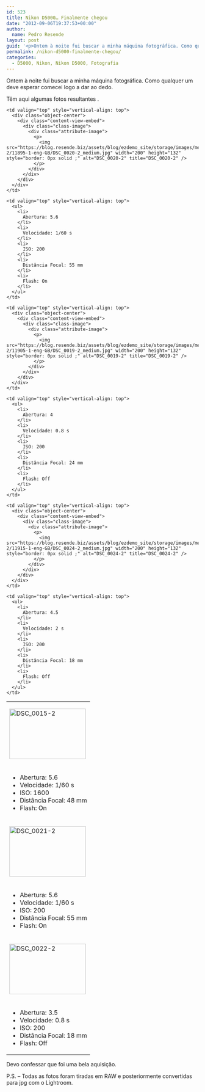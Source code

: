 ```yaml
---
id: 523
title: Nikon D5000… Finalmente chegou
date: "2012-09-06T19:37:53+00:00"
author:
  name: Pedro Resende
layout: post
guid: '<p>Ontem à noite fui buscar a minha máquina fotográfica. Como qualquer um deve esperar comecei logo a dar ao dedo.</p><p>Têm aqui algumas fotos resultantes .</p><table class="renderedtable" border="0" cellpadding="2" cellspacing="0" width="100%" style="wi'
permalink: /nikon-d5000-finalmente-chegou/
categories:
  - D5000, Nikon, Nikon D5000, Fotografia
---
```


Ontem à noite fui buscar a minha máquina fotográfica. Como qualquer um deve esperar comecei logo a dar ao dedo.

Têm aqui algumas fotos resultantes .

<table class="renderedtable" border="0" cellpadding="2" cellspacing="0" width="100%" style="width: 100%">
  <tr>
    <td valign="top" style="vertical-align: top">
      <div class="object-center">
        <div class="content-view-embed">
          <div class="class-image">
            <div class="attribute-image">
              <p>
                <img src="https://blog.resende.biz/assets/blog/ezdemo_site/storage/images/media/images/dsc_0015-2/11890-1-eng-GB/DSC_0015-2_medium.jpg" width="200" height="132"  style="border: 0px solid ;" alt="DSC_0015-2" title="DSC_0015-2" />
              </p>
            </div>
          </div>
        </div>
      </div>
    </td>

    <td valign="top" style="vertical-align: top">
      <div class="object-center">
        <div class="content-view-embed">
          <div class="class-image">
            <div class="attribute-image">
              <p>
                <img src="https://blog.resende.biz/assets/blog/ezdemo_site/storage/images/media/images/dsc_0020-2/11895-1-eng-GB/DSC_0020-2_medium.jpg" width="200" height="132"  style="border: 0px solid ;" alt="DSC_0020-2" title="DSC_0020-2" />
              </p>
            </div>
          </div>
        </div>
      </div>
    </td>

  </tr>

  <tr class="bglight">
    <td valign="top" style="vertical-align: top">
      <ul>
        <li>
          Abertura: 5.6
        </li>
        <li>
          Velocidade: 1/60 s
        </li>
        <li>
          ISO: 1600
        </li>
        <li>
          Distância Focal: 48 mm
        </li>
        <li>
          Flash: On
        </li>
      </ul>
    </td>

    <td valign="top" style="vertical-align: top">
      <ul>
        <li>
          Abertura: 5.6
        </li>
        <li>
          Velocidade: 1/60 s
        </li>
        <li>
          ISO: 200
        </li>
        <li>
          Distância Focal: 55 mm
        </li>
        <li>
          Flash: On
        </li>
      </ul>
    </td>

  </tr>

  <tr class="bgdark">
    <td valign="top" style="vertical-align: top">
      <div class="object-center">
        <div class="content-view-embed">
          <div class="class-image">
            <div class="attribute-image">
              <p>
                <img src="https://blog.resende.biz/assets/blog/ezdemo_site/storage/images/media/images/dsc_0021-2/11900-1-eng-GB/DSC_0021-2_medium.jpg" width="200" height="132"  style="border: 0px solid ;" alt="DSC_0021-2" title="DSC_0021-2" />
              </p>
            </div>
          </div>
        </div>
      </div>
    </td>

    <td valign="top" style="vertical-align: top">
      <div class="object-center">
        <div class="content-view-embed">
          <div class="class-image">
            <div class="attribute-image">
              <p>
                <img src="https://blog.resende.biz/assets/blog/ezdemo_site/storage/images/media/images/dsc_0019-2/11905-1-eng-GB/DSC_0019-2_medium.jpg" width="200" height="132"  style="border: 0px solid ;" alt="DSC_0019-2" title="DSC_0019-2" />
              </p>
            </div>
          </div>
        </div>
      </div>
    </td>

  </tr>

  <tr class="bglight">
    <td valign="top" style="vertical-align: top">
      <ul>
        <li>
          Abertura: 5.6
        </li>
        <li>
          Velocidade: 1/60 s
        </li>
        <li>
          ISO: 200
        </li>
        <li>
          Distância Focal: 55 mm
        </li>
        <li>
          Flash: On
        </li>
      </ul>
    </td>

    <td valign="top" style="vertical-align: top">
      <ul>
        <li>
          Abertura: 4
        </li>
        <li>
          Velocidade: 0.8 s
        </li>
        <li>
          ISO: 200
        </li>
        <li>
          Distância Focal: 24 mm
        </li>
        <li>
          Flash: Off
        </li>
      </ul>
    </td>

  </tr>

  <tr class="bgdark">
    <td valign="top" style="vertical-align: top">
      <div class="object-center">
        <div class="content-view-embed">
          <div class="class-image">
            <div class="attribute-image">
              <p>
                <img src="https://blog.resende.biz/assets/blog/ezdemo_site/storage/images/media/images/dsc_0022-2/11910-1-eng-GB/DSC_0022-2_medium.jpg" width="200" height="132"  style="border: 0px solid ;" alt="DSC_0022-2" title="DSC_0022-2" />
              </p>
            </div>
          </div>
        </div>
      </div>
    </td>

    <td valign="top" style="vertical-align: top">
      <div class="object-center">
        <div class="content-view-embed">
          <div class="class-image">
            <div class="attribute-image">
              <p>
                <img src="https://blog.resende.biz/assets/blog/ezdemo_site/storage/images/media/images/dsc_0024-2/11915-1-eng-GB/DSC_0024-2_medium.jpg" width="200" height="132"  style="border: 0px solid ;" alt="DSC_0024-2" title="DSC_0024-2" />
              </p>
            </div>
          </div>
        </div>
      </div>
    </td>

  </tr>

  <tr class="bglight">
    <td valign="top" style="vertical-align: top">
      <ul>
        <li>
          Abertura: 3.5
        </li>
        <li>
          Velocidade: 0.8 s
        </li>
        <li>
          ISO: 200
        </li>
        <li>
          Distância Focal: 18 mm
        </li>
        <li>
          Flash: Off
        </li>
      </ul>
    </td>

    <td valign="top" style="vertical-align: top">
      <ul>
        <li>
          Abertura: 4.5
        </li>
        <li>
          Velocidade: 2 s
        </li>
        <li>
          ISO: 200
        </li>
        <li>
          Distância Focal: 18 mm
        </li>
        <li>
          Flash: Off
        </li>
      </ul>
    </td>

  </tr>
</table>

Devo confessar que foi uma bela aquisição.

P.S. – Todas as fotos foram tiradas em RAW e posteriormente convertidas para jpg com o Lightroom.
